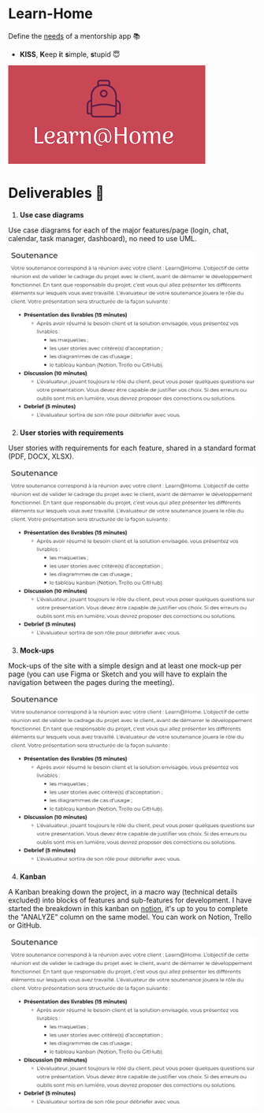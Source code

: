 # Learn-Home

Define the [needs](./Tools/Notes+-+Réunion+Learn@Home.pdf) of a mentorship app 📚

- **KISS**, **K**eep **i**t **s**imple, **s**tupid 😇

![Logo](./Tools/15975912807474_Screen%20Shot%202020-08-16%20at%2017.19.38.png "openclassrooms, P10")

# Deliverables 🚚

1. **Use case diagrams**

Use case diagrams for each of the major features/page (login, chat, calendar, task manager, dashboard), no need to use UML.

![Logo](./Tools/soutenance.png "Use case diagrams, P10")

2. **User stories with requirements**

User stories with requirements for each feature, shared in a standard format (PDF, DOCX, XLSX).

![Logo](./Tools/soutenance.png "User stories, P10")

3. **Mock-ups**

Mock-ups of the site with a simple design and at least one mock-up per page (you can use Figma or Sketch and you will have to explain the navigation between the pages during the meeting).

![Logo](./Tools/soutenance.png "Mock-ups, P10")

4. **Kanban**

A Kanban breaking down the project, in a macro way (technical details excluded) into blocks of features and sub-features for development. I have started the breakdown in this kanban on [notion](https://learnathome-p10.notion.site/), it's up to you to complete the "ANALYZE" column on the same model. You can work on Notion, Trello or GitHub.

![Logo](./Tools/soutenance.png "Kanban, P10")
